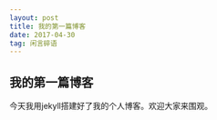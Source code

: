 ```yaml
---
layout: post
title: 我的第一篇博客
date: 2017-04-30
tag: 闲言碎语
---
```


## 我的第一篇博客

今天我用jekyll搭建好了我的个人博客。欢迎大家来围观。
